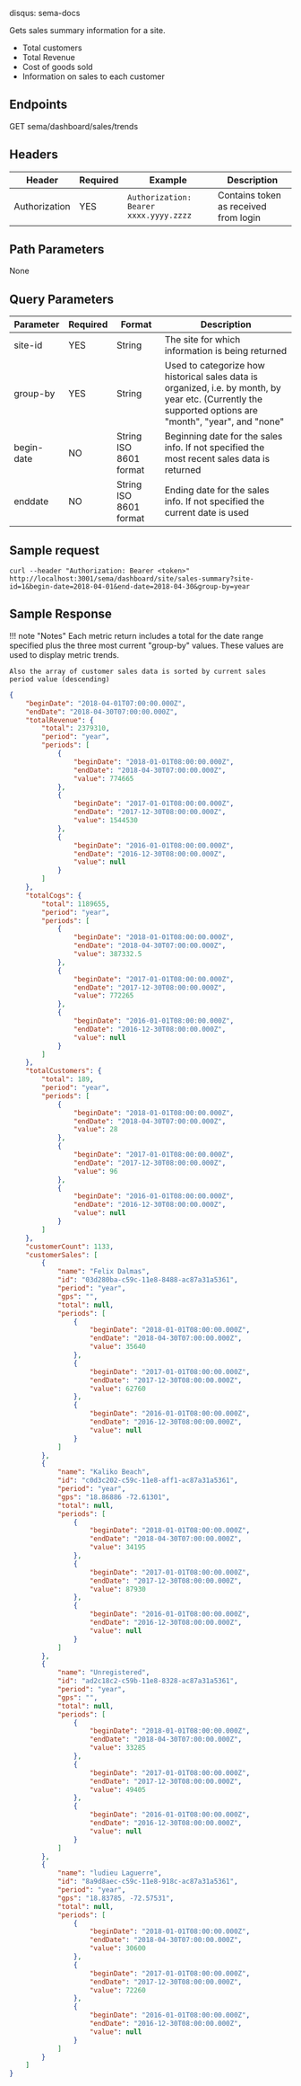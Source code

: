 disqus: sema-docs

Gets sales summary information for a site. 

* Total customers
* Total Revenue
* Cost of goods sold
* Information on sales to each customer

## Endpoints
<span class="status-macro aui-lozenge conf-macro output-inline get-method">GET</span> sema/dashboard/sales/trends

## Headers
| Header | Required | Example | Description
| ------ | -------- | ------- | -----------
| Authorization | YES | `Authorization: Bearer xxxx.yyyy.zzzz` | Contains token as received from login

## Path Parameters
None

## Query Parameters
| Parameter | Required | Format	| Description
| --------- | -------- | ------ | -----------
| site-id | YES | String | The site for which information is being returned
| group-by | YES | String | Used to categorize how historical sales data is organized, i.e. by month, by year etc. (Currently the supported options are "month", "year", and "none"
| begin-date | NO | String ISO 8601 format | Beginning date for the sales info. If not specified the most recent sales data is returned
| enddate | NO | String ISO 8601 format | Ending date for the sales info. If not specified the current date is used

## Sample request
```
curl --header "Authorization: Bearer <token>" http://localhost:3001/sema/dashboard/site/sales-summary?site-id=1&begin-date=2018-04-01&end-date=2018-04-30&group-by=year
```

## Sample Response

!!! note "Notes"
    Each metric return includes a total for the date range specified plus the three most current "group-by" values. These values are used to display metric trends.
    
    Also the array of customer sales data is sorted by current sales period value (descending)
```json
{
    "beginDate": "2018-04-01T07:00:00.000Z",
    "endDate": "2018-04-30T07:00:00.000Z",
    "totalRevenue": {
        "total": 2379310,
        "period": "year",
        "periods": [
            {
                "beginDate": "2018-01-01T08:00:00.000Z",
                "endDate": "2018-04-30T07:00:00.000Z",
                "value": 774665
            },
            {
                "beginDate": "2017-01-01T08:00:00.000Z",
                "endDate": "2017-12-30T08:00:00.000Z",
                "value": 1544530
            },
            {
                "beginDate": "2016-01-01T08:00:00.000Z",
                "endDate": "2016-12-30T08:00:00.000Z",
                "value": null
            }
        ]
    },
    "totalCogs": {
        "total": 1189655,
        "period": "year",
        "periods": [
            {
                "beginDate": "2018-01-01T08:00:00.000Z",
                "endDate": "2018-04-30T07:00:00.000Z",
                "value": 387332.5
            },
            {
                "beginDate": "2017-01-01T08:00:00.000Z",
                "endDate": "2017-12-30T08:00:00.000Z",
                "value": 772265
            },
            {
                "beginDate": "2016-01-01T08:00:00.000Z",
                "endDate": "2016-12-30T08:00:00.000Z",
                "value": null
            }
        ]
    },
    "totalCustomers": {
        "total": 189,
        "period": "year",
        "periods": [
            {
                "beginDate": "2018-01-01T08:00:00.000Z",
                "endDate": "2018-04-30T07:00:00.000Z",
                "value": 28
            },
            {
                "beginDate": "2017-01-01T08:00:00.000Z",
                "endDate": "2017-12-30T08:00:00.000Z",
                "value": 96
            },
            {
                "beginDate": "2016-01-01T08:00:00.000Z",
                "endDate": "2016-12-30T08:00:00.000Z",
                "value": null
            }
        ]
    },
    "customerCount": 1133,
    "customerSales": [
        {
            "name": "Felix Dalmas",
            "id": "03d280ba-c59c-11e8-8488-ac87a31a5361",
            "period": "year",
            "gps": "",
            "total": null,
            "periods": [
                {
                    "beginDate": "2018-01-01T08:00:00.000Z",
                    "endDate": "2018-04-30T07:00:00.000Z",
                    "value": 35640
                },
                {
                    "beginDate": "2017-01-01T08:00:00.000Z",
                    "endDate": "2017-12-30T08:00:00.000Z",
                    "value": 62760
                },
                {
                    "beginDate": "2016-01-01T08:00:00.000Z",
                    "endDate": "2016-12-30T08:00:00.000Z",
                    "value": null
                }
            ]
        },
        {
            "name": "Kaliko Beach",
            "id": "c0d3c202-c59c-11e8-aff1-ac87a31a5361",
            "period": "year",
            "gps": "18.86886 -72.61301",
            "total": null,
            "periods": [
                {
                    "beginDate": "2018-01-01T08:00:00.000Z",
                    "endDate": "2018-04-30T07:00:00.000Z",
                    "value": 34195
                },
                {
                    "beginDate": "2017-01-01T08:00:00.000Z",
                    "endDate": "2017-12-30T08:00:00.000Z",
                    "value": 87930
                },
                {
                    "beginDate": "2016-01-01T08:00:00.000Z",
                    "endDate": "2016-12-30T08:00:00.000Z",
                    "value": null
                }
            ]
        },
        {
            "name": "Unregistered",
            "id": "ad2c18c2-c59b-11e8-8328-ac87a31a5361",
            "period": "year",
            "gps": "",
            "total": null,
            "periods": [
                {
                    "beginDate": "2018-01-01T08:00:00.000Z",
                    "endDate": "2018-04-30T07:00:00.000Z",
                    "value": 33285
                },
                {
                    "beginDate": "2017-01-01T08:00:00.000Z",
                    "endDate": "2017-12-30T08:00:00.000Z",
                    "value": 49405
                },
                {
                    "beginDate": "2016-01-01T08:00:00.000Z",
                    "endDate": "2016-12-30T08:00:00.000Z",
                    "value": null
                }
            ]
        },
        {
            "name": "ludieu Laguerre",
            "id": "8a9d8aec-c59c-11e8-918c-ac87a31a5361",
            "period": "year",
            "gps": "18.83785, -72.57531",
            "total": null,
            "periods": [
                {
                    "beginDate": "2018-01-01T08:00:00.000Z",
                    "endDate": "2018-04-30T07:00:00.000Z",
                    "value": 30600
                },
                {
                    "beginDate": "2017-01-01T08:00:00.000Z",
                    "endDate": "2017-12-30T08:00:00.000Z",
                    "value": 72260
                },
                {
                    "beginDate": "2016-01-01T08:00:00.000Z",
                    "endDate": "2016-12-30T08:00:00.000Z",
                    "value": null
                }
            ]
        }
    ]
}
```